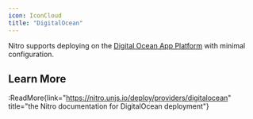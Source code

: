 ```yaml
---
icon: IconCloud
title: "DigitalOcean"
---
```


Nitro supports deploying on the [Digital Ocean App Platform](https://docs.digitalocean.com/products/app-platform/) with minimal configuration.

## Learn More

:ReadMore{link="https://nitro.unjs.io/deploy/providers/digitalocean" title="the Nitro documentation for DigitalOcean deployment"}
